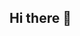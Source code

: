 ## Hi there 👋

<!--
**dencorps-coder/dencorps-coder** is a ✨ _special_ ✨ repository because its `README.md` (this file) appears on your GitHub profile.

Here are some ideas to get you started:


- ⚡ Fun fact: # 👋 Bonjour, je suis Mickaël

🚀 Apprendre, pratiquer, évoluer. Développeur web en construction.

🎓 En formation intensive de 16 mois pour devenir développeur front-end.

🧰 Compétences en cours : HTML, CSS, JavaScript, Git…
-->
